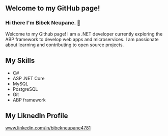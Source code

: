 ## Welcome to my GitHub page!
### Hi there I'm Bibek Neupane. 👋

Welcome to my Github page! I am a .NET developer currently exploring the ABP framework to develop web apps and microservices. I am passionate about learning and contributing to open source projects. 

## My Skills
- C# <i class="devicon-csharp-line-wordmark"></i>
- ASP .NET Core <i class="devicon-dotnetcore-plain"></i>
- MySQL <i class="devicon-mysql-plain"></i>
- PostgreSQL <i class="devicon-postgresql-plain"></i>
- Git <i class="devicon-git-plain"></i>
- ABP framework

## My LiknedIn Profile
www.linkedin.com/in/bibekneupane4781
